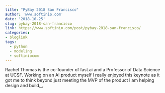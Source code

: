 ```yaml
---
title: "PyBay 2018 San Francisco"
author: 'www.softinio.com'
date: '2018-10-25'
slug: pybay-2018-san-francisco
link: https://www.softinio.com/post/pybay-2018-san-francisco/
categories:
- bloglink
tags:
  - python
  - modeling
  - softiniocom
---
```


Rachel Thomas is the co-founder of fast.ai and a Professor of Data Science at UCSF. Working on an AI product myself I really enjoyed this keynote as it got me to think beyond just meeting the MVP of the product I am helping design and build[... <i class="fas fa-external-link-alt"></i>](https://www.softinio.com/post/pybay-2018-san-francisco/)

